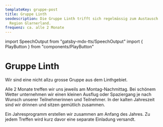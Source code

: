 ```yaml
---
templateKey: gruppe-post
title: Gruppe Linth
seodescription: Die Gruppe Linth trifft sich regelmässig zum Austausch in der
  Region Glarnerland.
frequenz: ca. alle 2 Monate
---
```

import SpeechOutput from "gatsby-mdx-tts/SpeechOutput"
import { PlayButton } from "components/PlayButton"

<SpeechOutput id="gruppe-linth" customPlayButton={PlayButton}>

# Gruppe Linth
Wir sind eine nicht allzu grosse Gruppe aus dem Linthgebiet.


Alle 2 Monate treffen wir uns  jeweils am Montag-Nachmittag. Bei schönem Wetter unternehmen wir einen kleinen Ausflug oder Spaziergang je nach Wunsch unserer
Teilnehmerinnen und Teilnehmer. In der kalten Jahreszeit sind wir drinnen und sitzen gemütlich zusammen.


Ein Jahresprogramm erstellen wir zusammen am Anfang des Jahres. Zu jedem Treffen
wird kurz davor eine separate Einladung versandt.

</SpeechOutput>